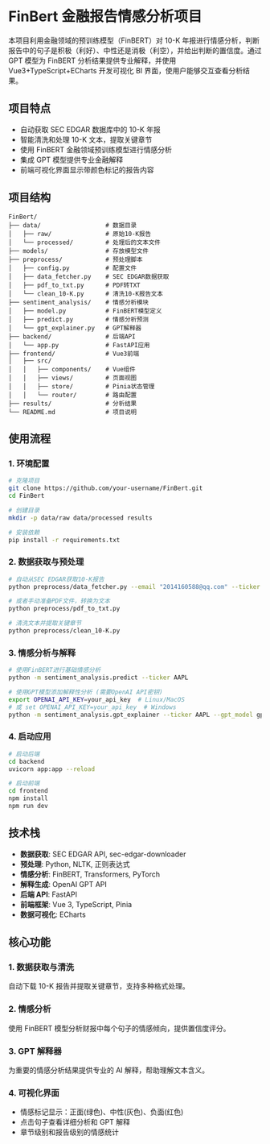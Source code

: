 # FinBert 金融报告情感分析项目

本项目利用金融领域的预训练模型（FinBERT）对 10-K 年报进行情感分析，判断报告中的句子是积极（利好）、中性还是消极（利空），并给出判断的置信度。通过 GPT 模型为 FinBERT 分析结果提供专业解释，并使用 Vue3+TypeScript+ECharts 开发可视化 BI 界面，使用户能够交互查看分析结果。

## 项目特点

- 自动获取 SEC EDGAR 数据库中的 10-K 年报
- 智能清洗和处理 10-K 文本，提取关键章节
- 使用 FinBERT 金融领域预训练模型进行情感分析
- 集成 GPT 模型提供专业金融解释
- 前端可视化界面显示带颜色标记的报告内容

## 项目结构

```
FinBert/
├── data/                  # 数据目录
│   ├── raw/               # 原始10-K报告
│   └── processed/         # 处理后的文本文件
├── models/                # 存放模型文件
├── preprocess/            # 预处理脚本
│   ├── config.py          # 配置文件
│   ├── data_fetcher.py    # SEC EDGAR数据获取
│   ├── pdf_to_txt.py      # PDF转TXT
│   └── clean_10-K.py      # 清洗10-K报告文本
├── sentiment_analysis/    # 情感分析模块
│   ├── model.py           # FinBERT模型定义
│   ├── predict.py         # 情感分析预测
│   └── gpt_explainer.py   # GPT解释器
├── backend/               # 后端API
│   └── app.py             # FastAPI应用
├── frontend/              # Vue3前端
│   ├── src/
│   │   ├── components/    # Vue组件
│   │   ├── views/         # 页面视图
│   │   ├── store/         # Pinia状态管理
│   │   └── router/        # 路由配置
├── results/               # 分析结果
└── README.md              # 项目说明
```

## 使用流程

### 1. 环境配置

```bash
# 克隆项目
git clone https://github.com/your-username/FinBert.git
cd FinBert

# 创建目录
mkdir -p data/raw data/processed results

# 安装依赖
pip install -r requirements.txt
```

### 2. 数据获取与预处理

```bash
# 自动从SEC EDGAR获取10-K报告
python preprocess/data_fetcher.py --email "2014160588@qq.com" --ticker AAPL MSFT --year 2023

# 或者手动准备PDF文件，转换为文本
python preprocess/pdf_to_txt.py

# 清洗文本并提取关键章节
python preprocess/clean_10-K.py
```

### 3. 情感分析与解释

```bash
# 使用FinBERT进行基础情感分析
python -m sentiment_analysis.predict --ticker AAPL

# 使用GPT模型添加解释性分析 (需要OpenAI API密钥)
export OPENAI_API_KEY=your_api_key  # Linux/MacOS
# 或 set OPENAI_API_KEY=your_api_key  # Windows
python -m sentiment_analysis.gpt_explainer --ticker AAPL --gpt_model gpt-3.5-turbo
```

### 4. 启动应用

```bash
# 启动后端
cd backend
uvicorn app:app --reload

# 启动前端
cd frontend
npm install
npm run dev
```

## 技术栈

- **数据获取**: SEC EDGAR API, sec-edgar-downloader
- **预处理**: Python, NLTK, 正则表达式
- **情感分析**: FinBERT, Transformers, PyTorch
- **解释生成**: OpenAI GPT API
- **后端 API**: FastAPI
- **前端框架**: Vue 3, TypeScript, Pinia
- **数据可视化**: ECharts

## 核心功能

### 1. 数据获取与清洗

自动下载 10-K 报告并提取关键章节，支持多种格式处理。

### 2. 情感分析

使用 FinBERT 模型分析财报中每个句子的情感倾向，提供置信度评分。

### 3. GPT 解释器

为重要的情感分析结果提供专业的 AI 解释，帮助理解文本含义。

### 4. 可视化界面

- 情感标记显示：正面(绿色)、中性(灰色)、负面(红色)
- 点击句子查看详细分析和 GPT 解释
- 章节级别和报告级别的情感统计
